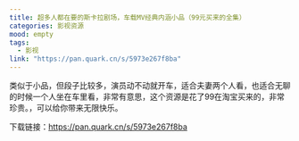 ```yaml
---
title: 超多人都在要的斯卡拉剧场，车载MV经典内涵小品（99元买来的全集）
categories: 影视资源
mood: empty
tags:
  - 影视
link: "https://pan.quark.cn/s/5973e267f8ba"
---
```














类似于小品，但段子比较多，演员动不动就开车，适合夫妻两个人看，也适合无聊的时候一个人坐在车里看，非常有意思，这个资源是花了99在淘宝买来的，非常珍贵。，可以给你带来无限快乐。




下载链接：https://pan.quark.cn/s/5973e267f8ba











